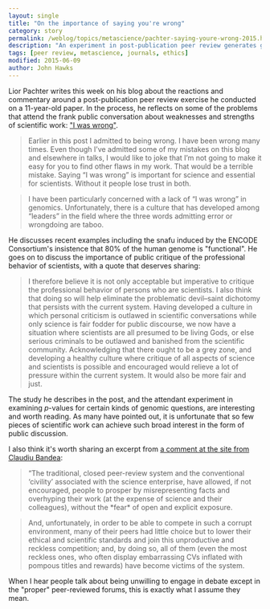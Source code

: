 ```yaml
---
layout: single
title: "On the importance of saying you're wrong"
category: story
permalink: /weblog/topics/metascience/pachter-saying-youre-wrong-2015.html
description: "An experiment in post-publication peer review generates great interest but also some criticism."
tags: [peer review, metascience, journals, ethics]
modified: 2015-06-09
author: John Hawks
---
```


Lior Pachter writes this week on his blog about the reactions and commentary around a post-publication peer review exercise he conducted on a 11-year-old paper. In the process, he reflects on some of the problems that attend the frank public conversation about weaknesses and strengths of scientific work: <a href="https://liorpachter.wordpress.com/2015/06/09/i-was-wrong/">"I was wrong"</a>. 

<blockquote>Earlier in this post I admitted to being wrong. I have been wrong many times. Even though I’ve admitted some of my mistakes on this blog and elsewhere in talks, I would like to joke that I’m not going to make it easy for you to find other flaws in my work. That would be a terrible mistake. Saying “I was wrong” is important for science and essential for scientists. Without it people lose trust in both.</blockquote>

<blockquote>I have been particularly concerned with a lack of “I was wrong” in genomics. Unfortunately, there is a culture that has developed among “leaders” in the field where the three words admitting error or wrongdoing are taboo.</blockquote>

He discusses recent examples including the snafu induced by the ENCODE Consortium's insistence that 80% of the human genome is "functional". He goes on to discuss the importance of public critique of the professional behavior of scientists, with a quote that deserves sharing: 

<blockquote>I therefore believe it is not only acceptable but imperative to critique the professional behavior of persons who are scientists. I also think that doing so will help eliminate the problematic devil–saint dichotomy that persists with the current system. Having developed a culture in which personal criticism is outlawed in scientific conversations while only science is fair fodder for public discourse, we now have a situation where scientists are all presumed to be living Gods, or else serious criminals to be outlawed and banished from the scientific community. Acknowledging that there ought to be a grey zone, and developing a healthy culture where critique of all aspects of science and scientists is possible and encouraged would relieve a lot of pressure within the current system. It would also be more fair and just.</blockquote>

The study he describes in the post, and the attendant experiment in examining <em>p</em>-values for certain kinds of genomic questions, are interesting and worth reading. As many have pointed out, it is unfortunate that so few pieces of scientific work can achieve such broad interest in the form of public discussion.

I also think it's worth sharing an excerpt from <a href="https://liorpachter.wordpress.com/2015/06/09/i-was-wrong/#comment-4516">a comment at the site from Claudiu Bandea</a>: 

<blockquote>“The traditional, closed peer-review system and the conventional ‘civility’ associated with the science enterprise, have allowed, if not encouraged, people to prosper by misrepresenting facts and overhyping their work (at the expense of science and their colleagues), without the *fear* of open and explicit exposure.</blockquote>

<blockquote>And, unfortunately, in order to be able to compete in such a corrupt environment, many of their peers had little choice but to lower their ethical and scientific standards and join this unproductive and reckless competition; and, by doing so, all of them (even the most reckless ones, who often display embarrassing CVs inflated with pompous titles and rewards) have become victims of the system.</blockquote>

When I hear people talk about being unwilling to engage in debate except in the "proper" peer-reviewed forums, this is exactly what I assume they mean. 


